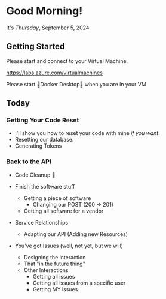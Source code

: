 # Good Morning!
It's *Thursday*, September 5, 2024

## Getting Started
Please start and connect to your Virtual Machine.

https://labs.azure.com/virtualmachines

Please start 🐳Docker Desktop🐳 when you are in your VM

## Today

### Getting Your Code Reset
- I'll show you how to reset your code with mine *if you want*.
- Resetting our database.
- Generating Tokens

### Back to the API

- Code Cleanup 🧹
- Finish the software stuff
    - Getting a piece of software
        - Changing our POST (200 -> 201)
    - Getting all software for a vendor

- Service Relationships
    - Adapting our API (Adding new Resources)

- You've got Issues (well, not yet, but we will)
    - Designing the interaction
    - That "in the future thing"
    - Other Interactions
        - Getting all issues 
        - Getting all issues from a specific user
        - Getting MY issues
